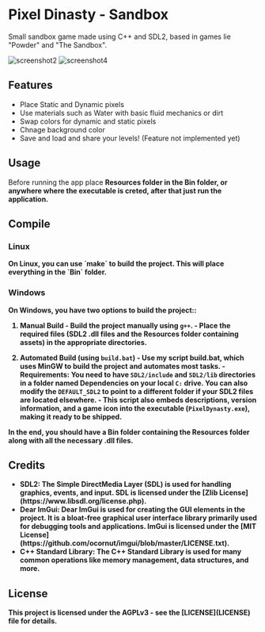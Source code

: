 <h1><b>Pixel Dinasty - Sandbox </b></h1>
        Small sandbox game made using C++ and SDL2, based in games lie "Powder" and "The Sandbox".
        
![screenshot2](https://github.com/user-attachments/assets/325a4e82-5498-417a-9bdb-c2d07144ae7e)
![screenshot4](https://github.com/user-attachments/assets/f1e31ccc-350a-4e7a-86c3-621773c58afc)

<b><h2> Features </h2></b>
        <ul>
            <li> Place Static and Dynamic pixels </li>
            <li> Use materials such as Water with basic fluid mechanics or dirt </li>
            <li> Swap colors for dynamic and static pixels </li>
            <li> Chnage background color </li>
            <li> Save and load and share your levels! (Feature not implemented yet)</li>
        </ul>

<h2><b> Usage </b></h2>
        Before running the app place <b>Resources<b> folder in the Bin folder, or anywhere where the executable is creted, after that just run the application.


<b><h2>Compile</h2></b>
<h3>Linux</h3>
        On Linux, you can use `make` to build the project. This will place everything in the `Bin` folder.

<h3>Windows</h3>
        On Windows, you have two options to build the project::

1. **Manual Build**
           - Build the project manually using `g++`.
           - Place the required files (SDL2 .dll files and the **Resources** folder containing assets) in the appropriate directories.

2. **Automated Build (using `build.bat`)**
           - Use my script build.bat, which uses MinGW to build the project and automates most tasks.
           - **Requirements**: You need to have `SDL2/include` and `SDL2/lib` directories in a folder named **Dependencies** on your local `C:` drive. You can also modify the `DEFAULT_SDL2` to point to a different folder if your SDL2 files are located elsewhere.
           - This script also embeds descriptions, version information, and a game icon into the executable (`PixelDynasty.exe`), making it ready to be shipped.

In the end, you should have a Bin folder containing the Resources folder along with all the necessary .dll files.

<h2>Credits</h2>
        <ul>
                <li> SDL2: The Simple DirectMedia Layer (SDL) is used for handling graphics, events, and input. SDL is licensed under the [Zlib License](https://www.libsdl.org/license.php). </li>
                <li> Dear ImGui: Dear ImGui is used for creating the GUI elements in the project. It is a bloat-free graphical user interface library primarily used for debugging tools and applications. ImGui is licensed under the [MIT License](https://github.com/ocornut/imgui/blob/master/LICENSE.txt). </li>
                <li> C++ Standard Library: The C++ Standard Library is used for many common operations like memory management, data structures, and more. </li>
        </ul>

<h2> <b> License </b> </h2>
        This project is licensed under the AGPLv3 - see the [LICENSE](LICENSE) file for details.
